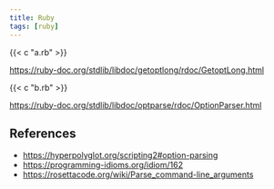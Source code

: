 ```yaml
---
title: Ruby
tags: [ruby]
---
```


{{< c "a.rb" >}}

<https://ruby-doc.org/stdlib/libdoc/getoptlong/rdoc/GetoptLong.html>

{{< c "b.rb" >}}

<https://ruby-doc.org/stdlib/libdoc/optparse/rdoc/OptionParser.html>

## References

- <https://hyperpolyglot.org/scripting2#option-parsing>
- <https://programming-idioms.org/idiom/162>
- <https://rosettacode.org/wiki/Parse_command-line_arguments>
